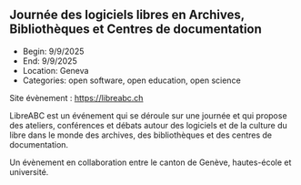 ## Journée des logiciels libres en Archives, Bibliothèques et Centres de documentation

- Begin: 9/9/2025
- End: 9/9/2025
- Location: Geneva
- Categories: open software, open education, open science

Site évènement : https://libreabc.ch

LibreABC est un événement qui se déroule sur une journée et qui propose des ateliers, conférences et débats autour des
logiciels et de la culture du libre dans le monde des archives, des bibliothèques et des centres de documentation.

Un évènement en collaboration entre le canton de Genève, hautes-école et université.
